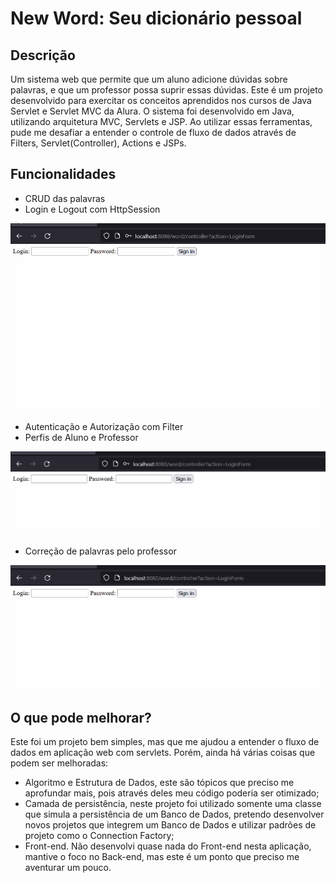 # New Word: Seu dicionário pessoal

## Descrição
Um sistema web que permite que um aluno adicione dúvidas sobre palavras, e que um professor possa suprir essas dúvidas.
Este é um projeto desenvolvido para exercitar os conceitos aprendidos nos cursos de Java Servlet e Servlet MVC da Alura.
O sistema foi desenvolvido em Java, utilizando arquitetura MVC, Servlets e JSP. 
Ao utilizar essas ferramentas, pude me desafiar a entender o controle de fluxo de dados através de Filters, Servlet(Controller), Actions e JSPs.

## Funcionalidades
- CRUD das palavras
- Login e Logout com HttpSession
<p align="left">
  <img width="600" src="src/assets/to_readme/crud-word.gif" />
<p>

- Autenticação e Autorização com Filter
- Perfis de Aluno e Professor
<p align="left">
  <img width="600" src="src/assets/to_readme/autorization.gif" />
<p>

- Correção de palavras pelo professor
<p align="left">
  <img width="600" src="src/assets/to_readme/teacher-correction.gif" />
<p>

## O que pode melhorar?
Este foi um projeto bem simples, mas que me ajudou a entender o fluxo de dados em aplicação web com servlets.
Porém, ainda há várias coisas que podem ser melhoradas: 
- Algoritmo e Estrutura de Dados, este são tópicos que preciso me aprofundar mais, pois através deles meu código poderia ser otimizado; 
- Camada de persistência, neste projeto foi utilizado somente uma classe que simula a persistência de um Banco de Dados, pretendo desenvolver novos projetos que integrem um Banco de Dados e utilizar padrões de projeto como o Connection Factory;
- Front-end. Não desenvolvi quase nada do Front-end nesta aplicação, mantive o foco no Back-end, mas este é um ponto que preciso me aventurar um pouco.

